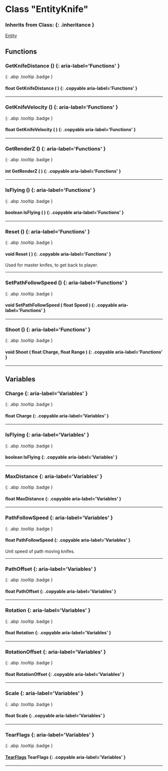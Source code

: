 # Class "EntityKnife"
### Inherits from Class: {: .inheritance }
[Entity](Entity.md)
## Functions
### GetKnifeDistance () {: aria-label='Functions' }
[ ](#){: .abp .tooltip .badge }
#### float GetKnifeDistance ( ) {: .copyable aria-label='Functions' }

___ 
### GetKnifeVelocity () {: aria-label='Functions' }
[ ](#){: .abp .tooltip .badge }
#### float GetKnifeVelocity ( ) {: .copyable aria-label='Functions' }

___ 
### GetRenderZ () {: aria-label='Functions' }
[ ](#){: .abp .tooltip .badge }
#### int GetRenderZ ( ) {: .copyable aria-label='Functions' }

___ 
### IsFlying () {: aria-label='Functions' }
[ ](#){: .abp .tooltip .badge }
#### boolean IsFlying ( ) {: .copyable aria-label='Functions' }

___ 
### Reset () {: aria-label='Functions' }
[ ](#){: .abp .tooltip .badge }
#### void Reset ( ) {: .copyable aria-label='Functions' }
Used for master knifes, to get back to player. 
___ 
### SetPathFollowSpeed () {: aria-label='Functions' }
[ ](#){: .abp .tooltip .badge }
#### void SetPathFollowSpeed ( float Speed ) {: .copyable aria-label='Functions' }

___ 
### Shoot () {: aria-label='Functions' }
[ ](#){: .abp .tooltip .badge }
#### void Shoot ( float Charge, float Range ) {: .copyable aria-label='Functions' }

___ 
## Variables
### Charge {: aria-label='Variables' }
[ ](#){: .abp .tooltip .badge }
#### float Charge  {: .copyable aria-label='Variables' }

___ 
### IsFlying {: aria-label='Variables' }
[ ](#){: .abp .tooltip .badge }
#### boolean IsFlying  {: .copyable aria-label='Variables' }

___ 
### MaxDistance {: aria-label='Variables' }
[ ](#){: .abp .tooltip .badge }
#### float MaxDistance  {: .copyable aria-label='Variables' }

___ 
### PathFollowSpeed {: aria-label='Variables' }
[ ](#){: .abp .tooltip .badge }
#### float PathFollowSpeed  {: .copyable aria-label='Variables' }
Unit speed of path moving knifes. 
___ 
### PathOffset {: aria-label='Variables' }
[ ](#){: .abp .tooltip .badge }
#### float PathOffset  {: .copyable aria-label='Variables' }

___ 
### Rotation {: aria-label='Variables' }
[ ](#){: .abp .tooltip .badge }
#### float Rotation  {: .copyable aria-label='Variables' }

___ 
### RotationOffset {: aria-label='Variables' }
[ ](#){: .abp .tooltip .badge }
#### float RotationOffset  {: .copyable aria-label='Variables' }

___ 
### Scale {: aria-label='Variables' }
[ ](#){: .abp .tooltip .badge }
#### float Scale  {: .copyable aria-label='Variables' }

___ 
### TearFlags {: aria-label='Variables' }
[ ](#){: .abp .tooltip .badge }
#### [TearFlags](../enums/TearFlags) TearFlags  {: .copyable aria-label='Variables' }

___ 
